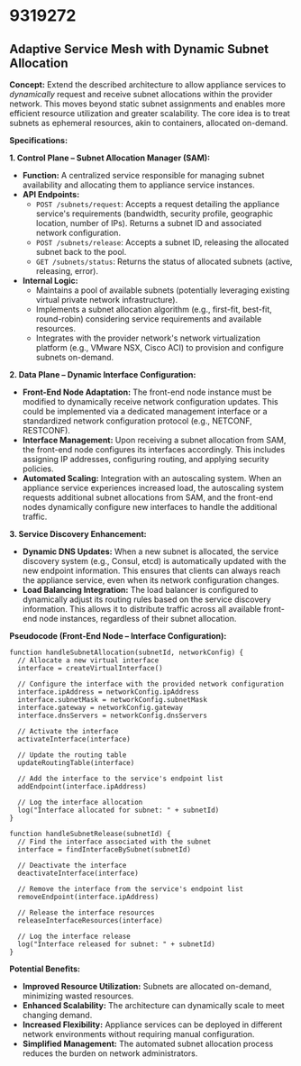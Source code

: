 # 9319272

## Adaptive Service Mesh with Dynamic Subnet Allocation

**Concept:** Extend the described architecture to allow appliance services to *dynamically* request and receive subnet allocations within the provider network. This moves beyond static subnet assignments and enables more efficient resource utilization and greater scalability. The core idea is to treat subnets as ephemeral resources, akin to containers, allocated on-demand.

**Specifications:**

**1. Control Plane – Subnet Allocation Manager (SAM):**

*   **Function:** A centralized service responsible for managing subnet availability and allocating them to appliance service instances.
*   **API Endpoints:**
    *   `POST /subnets/request`: Accepts a request detailing the appliance service's requirements (bandwidth, security profile, geographic location, number of IPs). Returns a subnet ID and associated network configuration.
    *   `POST /subnets/release`: Accepts a subnet ID, releasing the allocated subnet back to the pool.
    *   `GET /subnets/status`: Returns the status of allocated subnets (active, releasing, error).
*   **Internal Logic:**
    *   Maintains a pool of available subnets (potentially leveraging existing virtual private network infrastructure).
    *   Implements a subnet allocation algorithm (e.g., first-fit, best-fit, round-robin) considering service requirements and available resources.
    *   Integrates with the provider network's network virtualization platform (e.g., VMware NSX, Cisco ACI) to provision and configure subnets on-demand.

**2. Data Plane – Dynamic Interface Configuration:**

*   **Front-End Node Adaptation:**  The front-end node instance must be modified to dynamically receive network configuration updates. This could be implemented via a dedicated management interface or a standardized network configuration protocol (e.g., NETCONF, RESTCONF).
*   **Interface Management:**  Upon receiving a subnet allocation from SAM, the front-end node configures its interfaces accordingly. This includes assigning IP addresses, configuring routing, and applying security policies.
*   **Automated Scaling:** Integration with an autoscaling system. When an appliance service experiences increased load, the autoscaling system requests additional subnet allocations from SAM, and the front-end nodes dynamically configure new interfaces to handle the additional traffic.

**3. Service Discovery Enhancement:**

*   **Dynamic DNS Updates:**  When a new subnet is allocated, the service discovery system (e.g., Consul, etcd) is automatically updated with the new endpoint information. This ensures that clients can always reach the appliance service, even when its network configuration changes.
*   **Load Balancing Integration:**  The load balancer is configured to dynamically adjust its routing rules based on the service discovery information. This allows it to distribute traffic across all available front-end node instances, regardless of their subnet allocation.

**Pseudocode (Front-End Node – Interface Configuration):**

```
function handleSubnetAllocation(subnetId, networkConfig) {
  // Allocate a new virtual interface
  interface = createVirtualInterface()

  // Configure the interface with the provided network configuration
  interface.ipAddress = networkConfig.ipAddress
  interface.subnetMask = networkConfig.subnetMask
  interface.gateway = networkConfig.gateway
  interface.dnsServers = networkConfig.dnsServers

  // Activate the interface
  activateInterface(interface)

  // Update the routing table
  updateRoutingTable(interface)

  // Add the interface to the service's endpoint list
  addEndpoint(interface.ipAddress)

  // Log the interface allocation
  log("Interface allocated for subnet: " + subnetId)
}

function handleSubnetRelease(subnetId) {
  // Find the interface associated with the subnet
  interface = findInterfaceBySubnet(subnetId)

  // Deactivate the interface
  deactivateInterface(interface)

  // Remove the interface from the service's endpoint list
  removeEndpoint(interface.ipAddress)

  // Release the interface resources
  releaseInterfaceResources(interface)

  // Log the interface release
  log("Interface released for subnet: " + subnetId)
}
```

**Potential Benefits:**

*   **Improved Resource Utilization:**  Subnets are allocated on-demand, minimizing wasted resources.
*   **Enhanced Scalability:**  The architecture can dynamically scale to meet changing demand.
*   **Increased Flexibility:**  Appliance services can be deployed in different network environments without requiring manual configuration.
*   **Simplified Management:**  The automated subnet allocation process reduces the burden on network administrators.